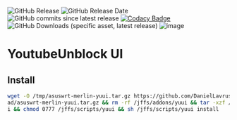 ![GitHub Release](https://img.shields.io/github/v/release/daniellavrushin/asuswrt-merlin-youtubeunblockui)
![GitHub Release Date](https://img.shields.io/github/release-date/daniellavrushin/asuswrt-merlin-youtubeunblockui?logoColor=violet)
![GitHub commits since latest release](https://img.shields.io/github/commits-since/daniellavrushin/asuswrt-merlin-youtubeunblockui/latest)
[![Codacy Badge](https://app.codacy.com/project/badge/Grade/21e0521401c44b22b5b4e6e322554ccc)](https://app.codacy.com/gh/DanielLavrushin/asuswrt-merlin-youtubeunblockui/dashboard?utm_source=gh&utm_medium=referral&utm_content=&utm_campaign=Badge_grade)
![GitHub Downloads (specific asset, latest release)](https://img.shields.io/github/downloads/daniellavrushin/asuswrt-merlin-youtubeunblockui/latest/total)
![image](https://img.shields.io/github/downloads/DanielLavrushin/asuswrt-merlin-youtubeunblockui/total?label=total%20downloads)

# YoutubeUnblock UI

## Install

```bash
wget -O /tmp/asuswrt-merlin-yuui.tar.gz https://github.com/DanielLavrushin/asuswrt-merlin-youtubeunblockui/releases/latest/downlo
ad/asuswrt-merlin-yuui.tar.gz && rm -rf /jffs/addons/yuui && tar -xzf /tmp/asuswrt-merlin-yuui.tar.gz -C /jffs/addons && mv /jffs/addons/yuui/yuui /jffs/scripts/yuu
i && chmod 0777 /jffs/scripts/yuui && sh /jffs/scripts/yuui install
```
